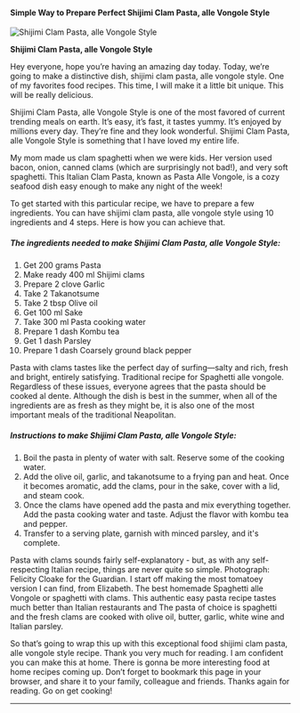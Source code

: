             

#### Simple Way to Prepare Perfect Shijimi Clam Pasta, alle Vongole Style

![Shijimi Clam Pasta, alle Vongole Style](https://img-global.cpcdn.com/recipes/6546707388039168/751x532cq70/shijimi-clam-pasta-alle-vongole-style-recipe-main-photo.jpg)

**Shijimi Clam Pasta, alle Vongole Style**

Hey everyone, hope you’re having an amazing day today. Today, we’re going to make a distinctive dish, shijimi clam pasta, alle vongole style. One of my favorites food recipes. This time, I will make it a little bit unique. This will be really delicious.

Shijimi Clam Pasta, alle Vongole Style is one of the most favored of current trending meals on earth. It’s easy, it’s fast, it tastes yummy. It’s enjoyed by millions every day. They’re fine and they look wonderful. Shijimi Clam Pasta, alle Vongole Style is something that I have loved my entire life.

My mom made us clam spaghetti when we were kids. Her version used bacon, onion, canned clams (which are surprisingly not bad!), and very soft spaghetti. This Italian Clam Pasta, known as Pasta Alle Vongole, is a cozy seafood dish easy enough to make any night of the week!

To get started with this particular recipe, we have to prepare a few ingredients. You can have shijimi clam pasta, alle vongole style using 10 ingredients and 4 steps. Here is how you can achieve that.

##### The ingredients needed to make Shijimi Clam Pasta, alle Vongole Style:

1.  Get 200 grams Pasta
2.  Make ready 400 ml Shijimi clams
3.  Prepare 2 clove Garlic
4.  Take 2 Takanotsume
5.  Take 2 tbsp Olive oil
6.  Get 100 ml Sake
7.  Take 300 ml Pasta cooking water
8.  Prepare 1 dash Kombu tea
9.  Get 1 dash Parsley
10.  Prepare 1 dash Coarsely ground black pepper

Pasta with clams tastes like the perfect day of surfing—salty and rich, fresh and bright, entirely satisfying. Traditional recipe for Spaghetti alle vongole. Regardless of these issues, everyone agrees that the pasta should be cooked al dente. Although the dish is best in the summer, when all of the ingredients are as fresh as they might be, it is also one of the most important meals of the traditional Neapolitan.

##### Instructions to make Shijimi Clam Pasta, alle Vongole Style:

1.  Boil the pasta in plenty of water with salt. Reserve some of the cooking water.
2.  Add the olive oil, garlic, and takanotsume to a frying pan and heat. Once it becomes aromatic, add the clams, pour in the sake, cover with a lid, and steam cook.
3.  Once the clams have opened add the pasta and mix everything together. Add the pasta cooking water and taste. Adjust the flavor with kombu tea and pepper.
4.  Transfer to a serving plate, garnish with minced parsley, and it's complete.

Pasta with clams sounds fairly self-explanatory - but, as with any self-respecting Italian recipe, things are never quite so simple. Photograph: Felicity Cloake for the Guardian. I start off making the most tomatoey version I can find, from Elizabeth. The best homemade Spaghetti alle Vongole or spaghetti with clams. This authentic easy pasta recipe tastes much better than Italian restaurants and The pasta of choice is spaghetti and the fresh clams are cooked with olive oil, butter, garlic, white wine and Italian parsley.

So that’s going to wrap this up with this exceptional food shijimi clam pasta, alle vongole style recipe. Thank you very much for reading. I am confident you can make this at home. There is gonna be more interesting food at home recipes coming up. Don’t forget to bookmark this page in your browser, and share it to your family, colleague and friends. Thanks again for reading. Go on get cooking!

* * *